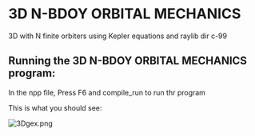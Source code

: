 # 3D N-BDOY ORBITAL MECHANICS
3D with N finite orbiters using Kepler equations and raylib dir c-99

## Running the 3D N-BDOY ORBITAL MECHANICS program:

In the npp file, Press F6 and compile_run to run thr program


This is what you should see:

![3Dgex.png](https://raw.githubusercontent.com/yehuda7/3D-Gravity/edit/master/images/3Dgex.png)

